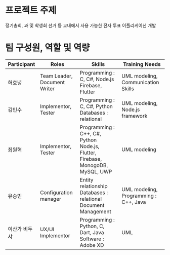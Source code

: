 # 프로젝트 주제 #

정기총회, 과 및 학생회 선거 등 교내에서 사용 가능한 전자 투표 어플리케이션 개발


# 팀 구성원, 역할 및 역량 #

|Participant|Roles|Skills|Training Needs|
|------|---|---|---|
|허호녕|Team Leader, Document Writer| Programming : C, C#, Node.js <br> Firebase, Flutter | UML modeling, Communication Skills |
|김민수|Implementor, Tester| Programming : C, C#, Python <br> Databases : relational | UML modeling, Node.js framework|
|최원혁|Implementor, Tester| Programming : C++, C#, Python <br> Node.js, Flutter, Firebase, MonogoDB, MySQL, UWP | UML modeling|
|유승민| Configuration manager| Entity relationship <br> Databases : relational <br> Document Management| UML modeling, Programming : C++, Java |
|이산가 비두샤|UX/UI Implementor| Programming : Python, C, Dart, Java <br> Software : Adobe XD | UML
